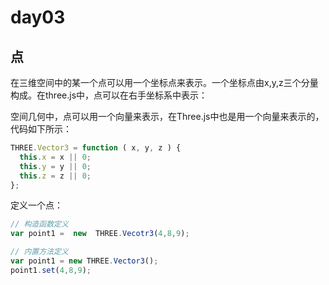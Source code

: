# day03

## 点

在三维空间中的某一个点可以用一个坐标点来表示。一个坐标点由x,y,z三个分量构成。在three.js中，点可以在右手坐标系中表示：

空间几何中，点可以用一个向量来表示，在Three.js中也是用一个向量来表示的，代码如下所示：

```javascript
THREE.Vector3 = function ( x, y, z ) {
  this.x = x || 0;
  this.y = y || 0;
  this.z = z || 0;
};
```

定义一个点：

```javascript
// 构造函数定义
var point1 =  new  THREE.Vecotr3(4,8,9);

// 内置方法定义
var point1 = new THREE.Vector3();
point1.set(4,8,9);
```

